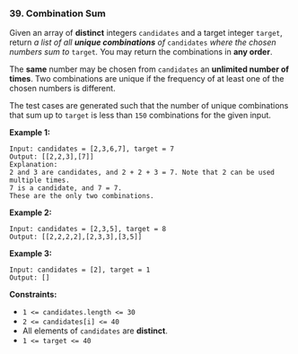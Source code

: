 ### 39. Combination Sum

Given an array of **distinct** integers `candidates` and a target
integer `target`, return *a list of all **unique combinations** of*
`candidates` *where the chosen numbers sum to* `target`*.* You may
return the combinations in **any order**.

The **same** number may be chosen from `candidates` an **unlimited
number of times**. Two combinations are unique if the frequency of at least one of the chosen numbers is different.

The test cases are generated such that the number of unique combinations
that sum up to `target` is less than `150` combinations for the given
input.

**Example 1:**

    Input: candidates = [2,3,6,7], target = 7
    Output: [[2,2,3],[7]]
    Explanation:
    2 and 3 are candidates, and 2 + 2 + 3 = 7. Note that 2 can be used multiple times.
    7 is a candidate, and 7 = 7.
    These are the only two combinations.

**Example 2:**

    Input: candidates = [2,3,5], target = 8
    Output: [[2,2,2,2],[2,3,3],[3,5]]

**Example 3:**

    Input: candidates = [2], target = 1
    Output: []

**Constraints:**

- `1 <= candidates.length <= 30`
- `2 <= candidates[i] <= 40`
- All elements of `candidates` are **distinct**.
- `1 <= target <= 40`
